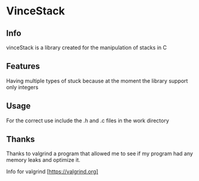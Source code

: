# VinceStack

## Info

vinceStack is a library created for the manipulation of stacks in C

## Features

Having multiple types of stuck because at the moment the library support only integers

## Usage

For the correct use include the .h and .c files in the work directory

## Thanks

Thanks to valgrind a program that allowed me to see if my program had any memory leaks and optimize it.

Info for valgrind [https://valgrind.org]
